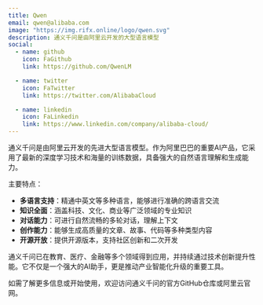 ```yaml
---
title: Qwen
email: qwen@alibaba.com
image: "https://img.rifx.online/logo/qwen.svg"
description: 通义千问是由阿里云开发的大型语言模型
social:
  - name: github
    icon: FaGithub
    link: https://github.com/QwenLM

  - name: twitter
    icon: FaTwitter
    link: https://twitter.com/AlibabaCloud

  - name: linkedin
    icon: FaLinkedin
    link: https://www.linkedin.com/company/alibaba-cloud/
---
```


通义千问是由阿里云开发的先进大型语言模型。作为阿里巴巴的重要AI产品，它采用了最新的深度学习技术和海量的训练数据，具备强大的自然语言理解和生成能力。

主要特点：

- **多语言支持**：精通中英文等多种语言，能够进行准确的跨语言交流
- **知识全面**：涵盖科技、文化、商业等广泛领域的专业知识
- **对话能力**：可进行自然流畅的多轮对话，理解上下文
- **创作能力**：能够生成高质量的文章、故事、代码等多种类型内容
- **开源开放**：提供开源版本，支持社区创新和二次开发

通义千问已在教育、医疗、金融等多个领域得到应用，并持续通过技术创新提升性能。它不仅是一个强大的AI助手，更是推动产业智能化升级的重要工具。

如需了解更多信息或开始使用，欢迎访问通义千问的官方GitHub仓库或阿里云官网。
